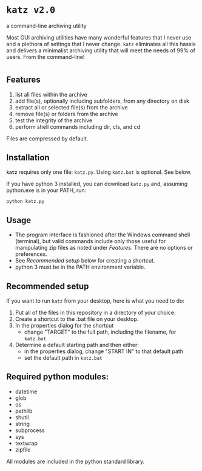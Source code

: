 # `katz v2.0`
a command-line archiving utility

Most GUI archiving utilities have many wonderful features that I never use and a plethora of settings that I never change. `katz` eliminates all this hassle and delivers a minimalist archiving utility that will meet the needs of 99% of users. From the command-line!

#

## **Features**

1. list all files within the archive
2. add file(s), optionally including subfolders, from any directory on disk
3. extract all or selected file(s) from the archive
4. remove file(s) or folders from the archive
5. test the integrity of the archive
6. perform shell commands including dir, cls, and cd

Files are compressed by default.

## **Installation**
**`katz`** requires only one file: `katz.py`. Using `katz.bat` is optional. See below.

If you have python 3 installed, you can download `katz.py` and, assuming python.exe is in your PATH, run:

`python katz.py`

## **Usage**
- The program interface is fashioned after the Windows command shell (terminal), but valid commands include only those useful for manipulating zip files as noted under *Features*. There are no options or preferences.
- See *Recommended setup* below for creating a shortcut.
- python 3 must be in the PATH environment variable.


## **Recommended setup**
If you want to run `katz` from your desktop, here is what you need to do:
1. Put all of the files in this repository in a directory of your choice.
2. Create a shortcut to the .bat file on your desktop.
3. In the properties dialog for the shortcut
   - change "TARGET" to the full path, including the filename, for `katz.bat`.
4. Determine a default starting path and then either:
   - in the properties dialog, change "START IN" to that default path
   - set the default path in `katz.bat`

## **Required python modules:**
- datetime
- glob
- os
- pathlib
- shutil
- string
- subprocess
- sys
- textwrap
- zipfile

All modules are included in the python standard library.
